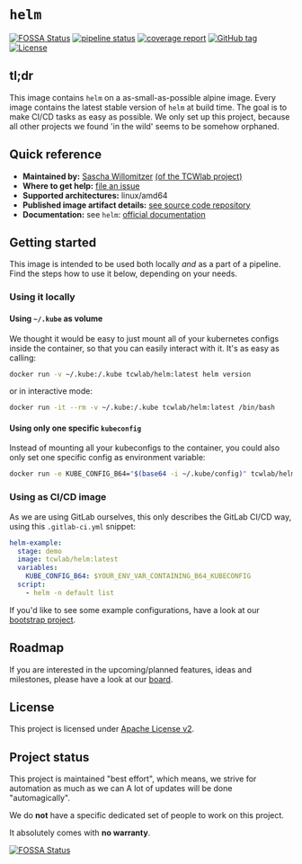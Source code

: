 # `helm`
[![FOSSA Status](https://app.fossa.com/api/projects/git%2Bgithub.com%2Ftcwlab%2Fhelm.svg?type=shield)](https://app.fossa.com/projects/git%2Bgithub.com%2Ftcwlab%2Fhelm?ref=badge_shield)
[![pipeline status](https://gitlab.com/tcwlab.com/saas/baseline/images/helm/badges/main/pipeline.svg)](https://gitlab.com/tcwlab.com/saas/baseline/images/helm/-/commits/main)
[![coverage report](https://gitlab.com/tcwlab.com/saas/baseline/images/helm/badges/main/coverage.svg)](https://gitlab.com/tcwlab.com/saas/baseline/images/helm/-/commits/main)
[![GitHub tag](https://img.shields.io/github/tag/tcwlab/helm)](https://github.com/tcwlab/helm/releases/?include_prereleases&sort=semver "View GitHub releases")
[![License](https://img.shields.io/badge/License-Apache_2.0-blue.svg)](https://opensource.org/licenses/Apache-2.0)

## tl;dr

This image contains `helm` on a as-small-as-possible alpine image. Every image contains the latest stable version of `helm` at build time.
The goal is to make CI/CD tasks as easy as possible.
We only set up this project, because all other projects we found 'in the wild' seems to be somehow orphaned.

## Quick reference

- **Maintained by:** [Sascha Willomitzer](https://thechameleonway.com) [(of the TCWlab project)](https://gitlab.com/sascha_willomitzer)
- **Where to get help:** [file an issue](https://gitlab.com/tcwlab.com/saas/baseline/images/helm/-/issues)
- **Supported architectures:** linux/amd64
- **Published image artifact details:** [see source code repository](https://gitlab.com/tcwlab.com/saas/baseline/images/helm/-/tree/main)
- **Documentation:** see `helm`: [official documentation](https://helm.sh/docs/)

## Getting started

This image is intended to be used both locally _and_ as a part of a pipeline.
Find the steps how to use it below, depending on your needs.

### Using it locally

#### Using `~/.kube` as volume
We thought it would be easy to just mount all of your kubernetes configs inside the container,
so that you can easily interact with it.
It's as easy as calling:

```bash
docker run -v ~/.kube:/.kube tcwlab/helm:latest helm version
```
or in interactive mode:
```bash
docker run -it --rm -v ~/.kube:/.kube tcwlab/helm:latest /bin/bash
```

#### Using only one specific `kubeconfig`
Instead of mounting all your kubeconfigs to the container, you could also only set one specific
config as environment variable:
```bash
docker run -e KUBE_CONFIG_B64="$(base64 -i ~/.kube/config)" tcwlab/helm:latest helm version
```

### Using as CI/CD image
As we are using GitLab ourselves, this only describes the GitLab CI/CD way,
using this `.gitlab-ci.yml` snippet:

```yaml
helm-example:
  stage: demo
  image: tcwlab/helm:latest
  variables:
    KUBE_CONFIG_B64: $YOUR_ENV_VAR_CONTAINING_B64_KUBECONFIG
  script:
    - helm -n default list
```

If you'd like to see some example configurations, have a look at our [bootstrap project](https://gitlab.com/tcwlab.com/saas/baseline/bootstrap/-/blob/main/.gitlab-ci.yml).

## Roadmap
If you are interested in the upcoming/planned features, ideas and milestones,
please have a look at our [board](https://gitlab.com/tcwlab.com/saas/baseline/images/helm/-/boards).

## License
This project is licensed under [Apache License v2](./LICENSE).

## Project status
This project is maintained "best effort", which means, we strive for automation as much as we can
A lot of updates will be done "automagically".

We do **not** have a specific dedicated set of people to work on this project.

It absolutely comes with **no warranty**.

[![FOSSA Status](https://app.fossa.com/api/projects/git%2Bgithub.com%2Ftcwlab%2Fhelm.svg?type=large)](https://app.fossa.com/projects/git%2Bgithub.com%2Ftcwlab%2Fhelm?ref=badge_large)
